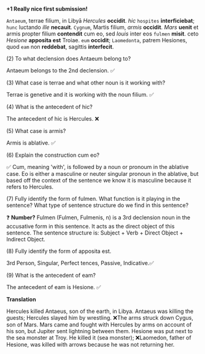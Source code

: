 **+1 Really nice first submission!**

`Antaeum`, terrae filium, in Libyā *Hercules* **occidit**. *hic* `hospites` **interficiebat**; `hunc` luctando *ille* **necauit**. `Cygnum`, Martis filium, *armis* **occidit**. *Mars* **uenit** et armis propter filium **contendit** cum eo, sed *Iouis* inter eos `fulmen` **misit**. 
ceto *Hesione* **apposita est** Troiae. `eum` **occidit**; `Laomedonta`, patrem Hesiones, quod `eam` non **reddebat**, sagittis **interfecit**.


(2) To what declension does Antaeum belong to?

Antaeum belongs to the 2nd declension.  ✅

(3) What case is terrae and what other noun is it working with?

Terrae is genetive and it is working with the noun filium.  ✅

(4) What is the antecedent of hic?

The antecedent of hic is Hercules. ❌

(5) What case is armis?

Armis is ablative.  ✅
 
(6) Explain the construction cum eo?

✅ Cum, meaning 'with', is followed by a noun or pronoum in the ablative case. Eo is either a masculine or neuter singular pronoun in the ablative, but based off the context of the sentence we know it is masculine because it refers to Hercules. 

(7) Fully identify the form of fulmen. What function is it playing in the sentence? What type of sentence structure do we find in this sentence?

❓ **Number?** Fulmen (Fulmen, Fulmenis, n) is a 3rd declension noun in the accusative form in this sentence. It acts as the direct object of this sentence. The sentence structure is: Subject + Verb + Direct Object + Indirect Object.

(8) Fully identify the form of apposita est.

3rd Person, Singular, Perfect tences, Passive, Indicative.✅

(9) What is the antecedent of eam?

The antecedent of eam is Hesione. ✅

**Translation**

Hercules killed Antaeus, son of the earth, in Libya. Antaeus was killing the guests; Hercules slayed him by wrestling. ❌The arms struck down Cygus, son of Mars. Mars came and fought with Hercules by arms on account of his son, but Jupiter sent lightning between them. Hesione was put next to the sea monster at Troy. He killed it (sea monster); ❌Laomedon, father of Hesione, was killed with arrows because he was not returning her. 
